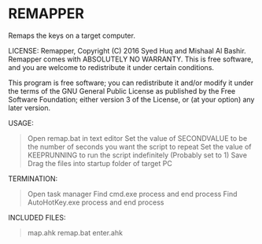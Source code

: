 # REMAPPER
Remaps the keys on a target computer.


LICENSE:
Remapper, Copyright (C) 2016  Syed Huq and Mishaal Al Bashir. Remapper comes with ABSOLUTELY NO WARRANTY.
This is free software, and you are welcome to redistribute it under certain conditions.

This program is free software; you can redistribute it and/or modify it under the terms 
of the GNU General Public License as published by the Free Software Foundation; either 
version 3 of the License, or (at your option) any later version.


USAGE: 
>Open remap.bat in text editor
>Set the value of SECONDVALUE to be the number of seconds you want the script to repeat
>Set the value of KEEPRUNNING to run the script indefinitely (Probably set to 1)
>Save
>Drag the files into startup folder of target PC 


TERMINATION:
>Open task manager
>Find cmd.exe process and end process
>Find AutoHotKey.exe process and end process


INCLUDED FILES:
>map.ahk
>remap.bat
>enter.ahk
